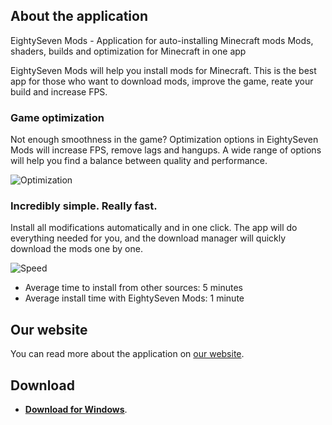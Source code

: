 ## About the application

EightySeven Mods - Application for auto-installing Minecraft mods
Mods, shaders, builds and optimization for Minecraft in one app

EightySeven Mods will help you install mods for Minecraft.
This is the best app for those who want to download mods, improve the game, reate your build and increase FPS.

### Game optimization

Not enough smoothness in the game? Optimization options in EightySeven Mods will increase FPS, remove lags and hangups. A wide range of options will help you find a balance between quality and performance.

![Optimization](https://eightyseven.ru/assets/mods/img/charts/optimization.png)

### Incredibly simple. Really fast.

Install all modifications automatically and in one click. The app will do everything needed for you, and the download manager will quickly download the mods one by one.

![Speed](https://eightyseven.ru/assets/mods/img/charts/size.png)
- Average time to install from other sources: 5 minutes
- Average install time with EightySeven Mods: 1 minute

## Our website

You can read more about the application on [our website](https://eightyseven.ru/mods/en).

## Download

- [**Download for Windows**](https://eightyseven.ru/download).
